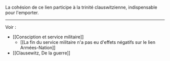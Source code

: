 La cohésion de ce lien participe à la trinité clauswitzienne, indispensable pour l'emporter.

---

Voir : 

- [[Consciption et service militaire]]
	- [[La fin du service militaire n'a pas eu d'effets négatifs sur le lien Armées-Nation]]
- [[Clausewitz, De la guerre]]